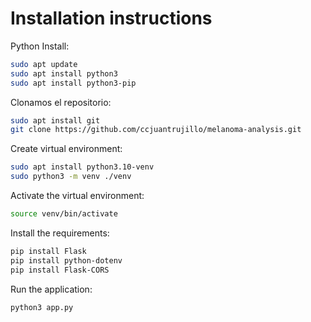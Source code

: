 # Installation instructions

Python Install:

```bash
sudo apt update
sudo apt install python3
sudo apt install python3-pip
```
Clonamos el repositorio:
```bash
sudo apt install git
git clone https://github.com/ccjuantrujillo/melanoma-analysis.git
```

Create virtual environment:

```bash
sudo apt install python3.10-venv
sudo python3 -m venv ./venv
```

Activate the virtual environment:

```bash
source venv/bin/activate
```

Install the requirements:

```bash
pip install Flask
pip install python-dotenv
pip install Flask-CORS

```

Run the application:

```bash
python3 app.py
```

